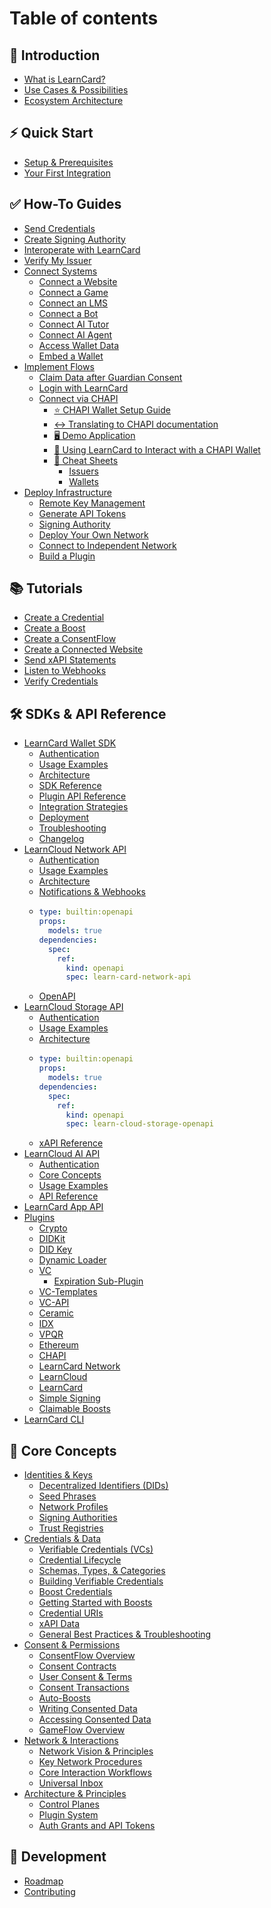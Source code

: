 # Table of contents

## 🚀 Introduction

* [What is LearnCard?](README.md)
* [Use Cases & Possibilities](introduction/use-cases-and-possibilities.md)
* [Ecosystem Architecture](introduction/ecosystem-architecture.md)

## ⚡ Quick Start

* [Setup & Prerequisites](quick-start/setup-and-prerequisites.md)
* [Your First Integration](quick-start/your-first-integration.md)

## ✅ How-To Guides

* [Send Credentials](how-to-guides/send-credentials.md)
* [Create Signing Authority](how-to-guides/create-signing-authority.md)
* [Interoperate with LearnCard](how-to-guides/interoperate-with-learncard.md)
* [Verify My Issuer](how-to-guides/verify-my-issuer.md)
* [Connect Systems](how-to-guides/connect-systems/README.md)
  * [Connect a Website](how-to-guides/connect-systems/connect-a-website.md)
  * [Connect a Game](how-to-guides/connect-systems/connect-a-game.md)
  * [Connect an LMS](how-to-guides/connect-systems/connect-an-lms.md)
  * [Connect a Bot](how-to-guides/connect-systems/connect-a-bot.md)
  * [Connect AI Tutor](how-to-guides/connect-systems/connect-ai-tutor.md)
  * [Connect AI Agent](how-to-guides/connect-systems/connect-ai-agent.md)
  * [Access Wallet Data](how-to-guides/connect-systems/access-wallet-data.md)
  * [Embed a Wallet](how-to-guides/connect-systems/embed-a-wallet.md)
* [Implement Flows](how-to-guides/implement-flows/README.md)
  * [Claim Data after Guardian Consent](how-to-guides/implement-flows/claim-data-after-guardian-consent.md)
  * [Login with LearnCard](how-to-guides/implement-flows/login-with-learncard.md)
  * [Connect via CHAPI](how-to-guides/implement-flows/chapi/README.md)
    * [⭐ CHAPI Wallet Setup Guide](how-to-guides/implement-flows/chapi/chapi-wallet-setup-guide.md)
    * [↔️ Translating to CHAPI documentation](how-to-guides/implement-flows/chapi/translating-to-chapi-documentation.md)
    * [🖥️ Demo Application](how-to-guides/implement-flows/chapi/demo-application.md)
    * [🔰 Using LearnCard to Interact with a CHAPI Wallet](how-to-guides/implement-flows/chapi/using-learncard-to-interact-with-a-chapi-wallet.md)
    * [📝 Cheat Sheets](how-to-guides/implement-flows/chapi/cheat-sheets/README.md)
      * [Issuers](how-to-guides/implement-flows/chapi/cheat-sheets/issuers.md)
      * [Wallets](how-to-guides/implement-flows/chapi/cheat-sheets/wallets.md)
* [Deploy Infrastructure](how-to-guides/deploy-infrastructure/README.md)
  * [Remote Key Management](how-to-guides/deploy-infrastructure/managing-seed-phrases.md)
  * [Generate API Tokens](how-to-guides/deploy-infrastructure/generate-api-tokens.md)
  * [Signing Authority](how-to-guides/deploy-infrastructure/signing-authority.md)
  * [Deploy Your Own Network](how-to-guides/deploy-infrastructure/deploy-your-own-network.md)
  * [Connect to Independent Network](how-to-guides/deploy-infrastructure/connect-to-independent-network.md)
  * [Build a Plugin](how-to-guides/deploy-infrastructure/the-simplest-plugin.md)

## 📚 Tutorials

* [Create a Credential](tutorials/create-a-credential.md)
* [Create a Boost](tutorials/create-a-boost.md)
* [Create a ConsentFlow](tutorials/create-a-consentflow.md)
* [Create a Connected Website](tutorials/create-a-connected-website.md)
* [Send xAPI Statements](tutorials/sending-xapi-statements.md)
* [Listen to Webhooks](tutorials/listen-to-webhooks.md)
* [Verify Credentials](tutorials/verify-credentials.md)

## 🛠️ SDKs & API Reference <a href="#sdks" id="sdks"></a>

* [LearnCard Wallet SDK](sdks/learncard-core/README.md)
  * [Authentication](sdks/learncard-core/authentication.md)
  * [Usage Examples](sdks/learncard-core/construction.md)
  * [Architecture](sdks/learncard-core/architecture.md)
  * [SDK Reference](https://api.docs.learncard.com/docs/core/modules)
  * [Plugin API Reference](sdks/learncard-core/writing-plugins.md)
  * [Integration Strategies](sdks/learncard-core/architectural-patterns.md)
  * [Deployment](sdks/learncard-core/production-deployment-guide.md)
  * [Troubleshooting](sdks/learncard-core/troubleshooting-guide.md)
  * [Changelog](sdks/learncard-core/migration-guide.md)
* [LearnCloud Network API](sdks/learncard-network/README.md)
  * [Authentication](sdks/learncard-network/authentication.md)
  * [Usage Examples](sdks/learncard-network/usage-examples.md)
  * [Architecture](sdks/learncard-network/architecture.md)
  * [Notifications & Webhooks](sdks/learncard-network/notifications.md)
  * ```yaml
    type: builtin:openapi
    props:
      models: true
    dependencies:
      spec:
        ref:
          kind: openapi
          spec: learn-card-network-api
    ```
  * [OpenAPI](https://network.learncard.com/docs#/)
* [LearnCloud Storage API](sdks/learncloud-storage-api/README.md)
  * [Authentication](sdks/learncloud-storage-api/authentication.md)
  * [Usage Examples](sdks/learncloud-storage-api/usage-examples.md)
  * [Architecture](sdks/learncloud-storage-api/architecture.md)
  * ```yaml
    type: builtin:openapi
    props:
      models: true
    dependencies:
      spec:
        ref:
          kind: openapi
          spec: learn-cloud-storage-openapi
    ```
  * [xAPI Reference](sdks/learncloud-storage-api/xapi-reference.md)
* [LearnCloud AI API](sdks/learncloud-ai-api/README.md)
  * [Authentication](sdks/learncloud-ai-api/authentication.md)
  * [Core Concepts](sdks/learncloud-ai-api/core-concepts.md)
  * [Usage Examples](sdks/learncloud-ai-api/usage-examples.md)
  * [API Reference](sdks/learncloud-ai-api/api-reference.md)
* [LearnCard App API](sdks/learncard-app-api.md)
* [Plugins](sdks/official-plugins/README.md)
  * [Crypto](sdks/official-plugins/crypto.md)
  * [DIDKit](sdks/official-plugins/didkit.md)
  * [DID Key](sdks/official-plugins/did-key.md)
  * [Dynamic Loader](sdks/official-plugins/dynamic-loader.md)
  * [VC](sdks/official-plugins/vc/README.md)
    * [Expiration Sub-Plugin](sdks/official-plugins/vc/expiration-sub-plugin.md)
  * [VC-Templates](sdks/official-plugins/vc-templates.md)
  * [VC-API](sdks/official-plugins/vc-api.md)
  * [Ceramic](sdks/official-plugins/ceramic.md)
  * [IDX](sdks/official-plugins/idx.md)
  * [VPQR](sdks/official-plugins/vpqr.md)
  * [Ethereum](sdks/official-plugins/ethereum.md)
  * [CHAPI](sdks/official-plugins/chapi.md)
  * [LearnCard Network](sdks/official-plugins/learncard-network.md)
  * [LearnCloud](sdks/official-plugins/learncloud.md)
  * [LearnCard](sdks/official-plugins/learncard.md)
  * [Simple Signing](sdks/official-plugins/simple-signing.md)
  * [Claimable Boosts](sdks/official-plugins/claimable-boosts.md)
* [LearnCard CLI](sdks/learncard-cli.md)

## 🧠 Core Concepts

* [Identities & Keys](core-concepts/identities-and-keys/README.md)
  * [Decentralized Identifiers (DIDs)](core-concepts/identities-and-keys/decentralized-identifiers-dids.md)
  * [Seed Phrases](core-concepts/identities-and-keys/seed-phrases.md)
  * [Network Profiles](core-concepts/identities-and-keys/network-profiles.md)
  * [Signing Authorities](core-concepts/identities-and-keys/signing-authorities.md)
  * [Trust Registries](core-concepts/identities-and-keys/trust-registries.md)
* [Credentials & Data](core-concepts/credentials-and-data/README.md)
  * [Verifiable Credentials (VCs)](core-concepts/credentials-and-data/verifiable-credentials-vcs.md)
  * [Credential Lifecycle](core-concepts/credentials-and-data/credential-lifecycle.md)
  * [Schemas, Types, & Categories](core-concepts/credentials-and-data/achievement-types-and-categories.md)
  * [Building Verifiable Credentials](core-concepts/credentials-and-data/building-verifiable-credentials.md)
  * [Boost Credentials](core-concepts/credentials-and-data/boost-credentials.md)
  * [Getting Started with Boosts](core-concepts/credentials-and-data/getting-started-with-boosts.md)
  * [Credential URIs](core-concepts/credentials-and-data/uris.md)
  * [xAPI Data](core-concepts/credentials-and-data/xapi-data.md)
  * [General Best Practices & Troubleshooting](core-concepts/credentials-and-data/general-best-practices-and-troubleshooting.md)
* [Consent & Permissions](core-concepts/consent-and-permissions/README.md)
  * [ConsentFlow Overview](core-concepts/consent-and-permissions/consentflow-overview.md)
  * [Consent Contracts](core-concepts/consent-and-permissions/consent-contracts.md)
  * [User Consent & Terms](core-concepts/consent-and-permissions/user-consent-and-terms.md)
  * [Consent Transactions](core-concepts/consent-and-permissions/consent-transactions.md)
  * [Auto-Boosts](core-concepts/consent-and-permissions/auto-boosts.md)
  * [Writing Consented Data](core-concepts/consent-and-permissions/writing-consented-data.md)
  * [Accessing Consented Data](core-concepts/consent-and-permissions/accessing-consented-data.md)
  * [GameFlow Overview](core-concepts/consent-and-permissions/gameflow-overview.md)
* [Network & Interactions](core-concepts/network-and-interactions/README.md)
  * [Network Vision & Principles](core-concepts/network-and-interactions/network-vision-and-principles.md)
  * [Key Network Procedures](core-concepts/network-and-interactions/key-network-procedures.md)
  * [Core Interaction Workflows](core-concepts/network-and-interactions/core-interaction-workflows.md)
  * [Universal Inbox](core-concepts/network-and-interactions/universal-inbox.md)
* [Architecture & Principles](core-concepts/architecture-and-principles/README.md)
  * [Control Planes](core-concepts/architecture-and-principles/control-planes.md)
  * [Plugin System](core-concepts/architecture-and-principles/plugins.md)
  * [Auth Grants and API Tokens](core-concepts/architecture-and-principles/auth-grants-and-api-tokens.md)

## 🔗 Development

* [Roadmap](development/roadmap.md)
* [Contributing](development/contributing.md)
